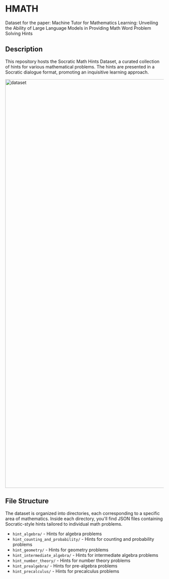 # HMATH
Dataset for the paper: Machine Tutor for Mathematics Learning: Unveiling the Ability of Large Language Models in Providing Math Word Problem Solving Hints
## Description
This repository hosts the Socratic Math Hints Dataset, a curated collection of hints for various mathematical problems. The hints are presented in a Socratic dialogue format, promoting an inquisitive learning approach.


<img width="1299" alt="dataset" src="https://github.com/user-attachments/assets/e0c9fc4e-b9df-4264-a7a1-a10e8e6ff9f6">



## File Structure
The dataset is organized into directories, each corresponding to a specific area of mathematics. Inside each directory, you'll find JSON files containing Socratic-style hints tailored to individual math problems.

- `hint_algebra/` - Hints for algebra problems
- `hint_counting_and_probability/` - Hints for counting and probability problems
- `hint_geometry/` - Hints for geometry problems
- `hint_intermediate_algebra/` - Hints for intermediate algebra problems
- `hint_number_theory/` - Hints for number theory problems
- `hint_prealgebra/` - Hints for pre-algebra problems
- `hint_precalculus/` - Hints for precalculus problems
